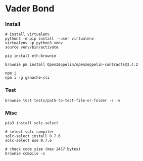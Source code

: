 # Vader Bond

### Install

```shell
# install virtualenv
python3 -m pip install --user virtualenv
virtualenv -p python3 venv
source venv/bin/activate

pip install eth-brownie

brownie pm install OpenZeppelin/openzeppelin-contracts@3.4.2

npm i
npm i -g ganache-cli
```

### Test

```shell
brownie test tests/path-to-test-file-or-folder -s -v
```

### Misc

```shell
pip3 install solc-select

# select solc compiler
solc-select install 0.7.6
solc-select use 0.7.6

# check code size (max 2457 bytes)
brownie compile -s
```
